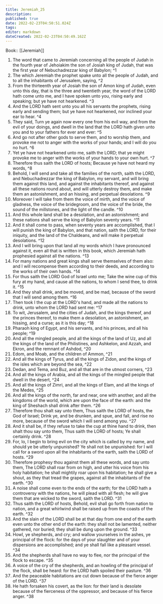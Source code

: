 ```yaml
---
title: Jeremiah_25
description: 
published: true
date: 2022-02-23T04:50:51.024Z
tags: 
editor: markdown
dateCreated: 2022-02-23T04:50:49.162Z
---
```


 Book:: [[Jeremiah]]
 1. The word that came to Jeremiah concerning all the people of Judah in the fourth year of Jehoiakim the son of Josiah king of Judah, that was the first year of Nebuchadrezzar king of Babylon; ^1
 2. The which Jeremiah the prophet spake unto all the people of Judah, and to all the inhabitants of Jerusalem, saying, ^2
 3. From the thirteenth year of Josiah the son of Amon king of Judah, even unto this day, that is the three and twentieth year, the word of the LORD hath come unto me, and I have spoken unto you, rising early and speaking; but ye have not hearkened. ^3
 4. And the LORD hath sent unto you all his servants the prophets, rising early and sending them; but ye have not hearkened, nor inclined your ear to hear. ^4
 5. They said, Turn ye again now every one from his evil way, and from the evil of your doings, and dwell in the land that the LORD hath given unto you and to your fathers for ever and ever: ^5
 6. And go not after other gods to serve them, and to worship them, and provoke me not to anger with the works of your hands; and I will do you no hurt. ^6
 7. Yet ye have not hearkened unto me, saith the LORD; that ye might provoke me to anger with the works of your hands to your own hurt. ^7
 8. Therefore thus saith the LORD of hosts; Because ye have not heard my words, ^8
 9. Behold, I will send and take all the families of the north, saith the LORD, and Nebuchadrezzar the king of Babylon, my servant, and will bring them against this land, and against the inhabitants thereof, and against all these nations round about, and will utterly destroy them, and make them an astonishment, and an hissing, and perpetual desolations. ^9
 10. Moreover I will take from them the voice of mirth, and the voice of gladness, the voice of the bridegroom, and the voice of the bride, the sound of the millstones, and the light of the candle. ^10
 11. And this whole land shall be a desolation, and an astonishment; and these nations shall serve the king of Babylon seventy years. ^11
 12. And it shall come to pass, when seventy years are accomplished, that I will punish the king of Babylon, and that nation, saith the LORD, for their iniquity, and the land of the Chaldeans, and will make it perpetual desolations. ^12
 13. And I will bring upon that land all my words which I have pronounced against it, even all that is written in this book, which Jeremiah hath prophesied against all the nations. ^13
 14. For many nations and great kings shall serve themselves of them also: and I will recompense them according to their deeds, and according to the works of their own hands. ^14
 15. For thus saith the LORD God of Israel unto me; Take the wine cup of this fury at my hand, and cause all the nations, to whom I send thee, to drink it. ^15
 16. And they shall drink, and be moved, and be mad, because of the sword that I will send among them. ^16
 17. Then took I the cup at the LORD's hand, and made all the nations to drink, unto whom the LORD had sent me: ^17
 18. To wit, Jerusalem, and the cities of Judah, and the kings thereof, and the princes thereof, to make them a desolation, an astonishment, an hissing, and a curse; as it is this day; ^18
 19. Pharaoh king of Egypt, and his servants, and his princes, and all his people; ^19
 20. And all the mingled people, and all the kings of the land of Uz, and all the kings of the land of the Philistines, and Ashkelon, and Azzah, and Ekron, and the remnant of Ashdod, ^20
 21. Edom, and Moab, and the children of Ammon, ^21
 22. And all the kings of Tyrus, and all the kings of Zidon, and the kings of the isles which are beyond the sea, ^22
 23. Dedan, and Tema, and Buz, and all that are in the utmost corners, ^23
 24. And all the kings of Arabia, and all the kings of the mingled people that dwell in the desert, ^24
 25. And all the kings of Zimri, and all the kings of Elam, and all the kings of the Medes, ^25
 26. And all the kings of the north, far and near, one with another, and all the kingdoms of the world, which are upon the face of the earth: and the king of Sheshach shall drink after them. ^26
 27. Therefore thou shalt say unto them, Thus saith the LORD of hosts, the God of Israel; Drink ye, and be drunken, and spue, and fall, and rise no more, because of the sword which I will send among you. ^27
 28. And it shall be, if they refuse to take the cup at thine hand to drink, then shalt thou say unto them, Thus saith the LORD of hosts; Ye shall certainly drink. ^28
 29. For, lo, I begin to bring evil on the city which is called by my name, and should ye be utterly unpunished? Ye shall not be unpunished: for I will call for a sword upon all the inhabitants of the earth, saith the LORD of hosts. ^29
 30. Therefore prophesy thou against them all these words, and say unto them, The LORD shall roar from on high, and utter his voice from his holy habitation; he shall mightily roar upon his habitation; he shall give a shout, as they that tread the grapes, against all the inhabitants of the earth. ^30
 31. A noise shall come even to the ends of the earth; for the LORD hath a controversy with the nations, he will plead with all flesh; he will give them that are wicked to the sword, saith the LORD. ^31
 32. Thus saith the LORD of hosts, Behold, evil shall go forth from nation to nation, and a great whirlwind shall be raised up from the coasts of the earth. ^32
 33. And the slain of the LORD shall be at that day from one end of the earth even unto the other end of the earth: they shall not be lamented, neither gathered, nor buried; they shall be dung upon the ground. ^33
 34. Howl, ye shepherds, and cry; and wallow yourselves in the ashes, ye principal of the flock: for the days of your slaughter and of your dispersions are accomplished; and ye shall fall like a pleasant vessel. ^34
 35. And the shepherds shall have no way to flee, nor the principal of the flock to escape. ^35
 36. A voice of the cry of the shepherds, and an howling of the principal of the flock, shall be heard: for the LORD hath spoiled their pasture. ^36
 37. And the peaceable habitations are cut down because of the fierce anger of the LORD. ^37
 38. He hath forsaken his covert, as the lion: for their land is desolate because of the fierceness of the oppressor, and because of his fierce anger. ^38
